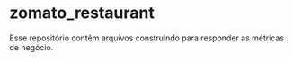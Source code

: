 # zomato_restaurant
Esse repositório contêm arquivos construindo para responder as métricas de negócio.
